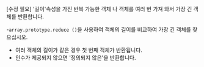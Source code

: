 [수정 필요]
'길이'속성을 가진 반복 가능한 객체 나 객체를 여러 번 가져 와서 가장 긴 객체를 반환합니다.

-`array.prototype.reduce ()`을 사용하여 객체의 길이를 비교하여 가장 긴 객체를 찾으십시오.
- 여러 객체의 길이가 같은 경우 첫 번째 객체가 반환됩니다.
- 인수가 제공되지 않으면 '정의되지 않은'을 반환합니다.